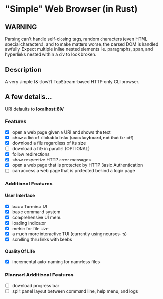 # "Simple" Web Browser (in Rust)

## WARNING
Parsing can't handle self-closing tags, random characters (even HTML special characters), and to make matters worse, the parsed DOM is handled awfully.
Expect multiple inline nested elements i.e. paragraphs, span, and hyperlinks nested within a div to look broken.

## Description
A very simple (& slow?) TcpStream-based HTTP-only CLI browser.

## A few details...
URI defaults to **localhost:80/**

### Features
- [x] open a web page given a URI and shows the text
- [x] show a list of clickable links (uses keyboard, not that far off)
- [x] download a file regardless of its size
- [ ] download a file in parallel (OPTIONAL)
- [x] follow redirections
- [x] show respective HTTP error messages
- [x] open a web page that is protected by HTTP Basic Authentication
- [ ] can access a web page that is protected behind a login page

### Additional Features
#### User Interface
- [x] basic Terminal UI
- [x] basic command system
- [x] comprehensive UI menu
- [x] loading indicator
- [x] metric for file size
- [x] a much more interactive TUI (currently using ncurses-rs)
- [x] scrolling thru links with keebs

#### Quality Of Life
- [x] incremental auto-naming for nameless files

### Planned Additional Features
- [ ] download progress bar
- [ ] split panel layout between command line, help menu, and logs
